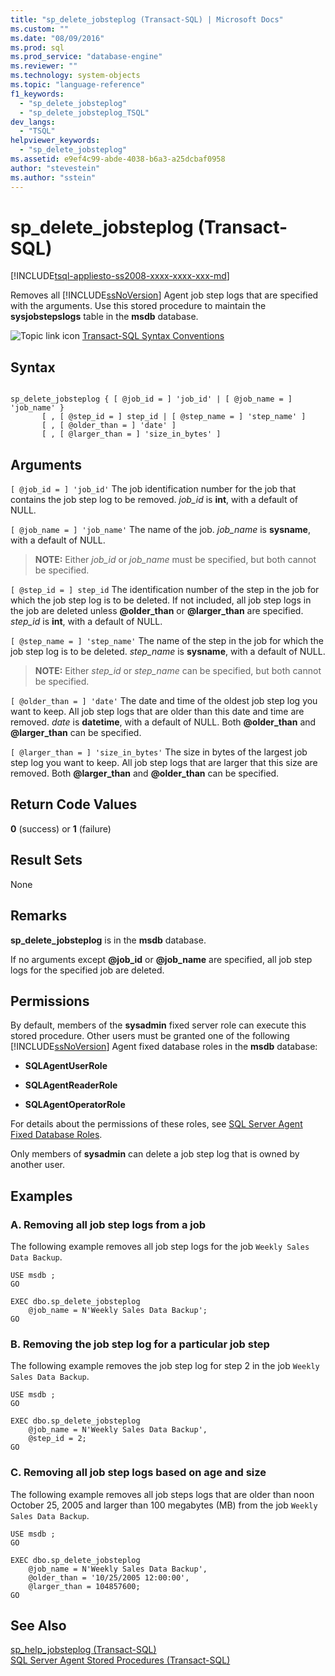 ```yaml
---
title: "sp_delete_jobsteplog (Transact-SQL) | Microsoft Docs"
ms.custom: ""
ms.date: "08/09/2016"
ms.prod: sql
ms.prod_service: "database-engine"
ms.reviewer: ""
ms.technology: system-objects
ms.topic: "language-reference"
f1_keywords: 
  - "sp_delete_jobsteplog"
  - "sp_delete_jobsteplog_TSQL"
dev_langs: 
  - "TSQL"
helpviewer_keywords: 
  - "sp_delete_jobsteplog"
ms.assetid: e9ef4c99-abde-4038-b6a3-a25dcbaf0958
author: "stevestein"
ms.author: "sstein"
---
```

# sp_delete_jobsteplog (Transact-SQL)
[!INCLUDE[tsql-appliesto-ss2008-xxxx-xxxx-xxx-md](../../includes/tsql-appliesto-ss2008-xxxx-xxxx-xxx-md.md)]

  Removes all [!INCLUDE[ssNoVersion](../../includes/ssnoversion-md.md)] Agent job step logs that are specified with the arguments. Use this stored procedure to maintain the **sysjobstepslogs** table in the **msdb** database.  
  
  
 ![Topic link icon](../../database-engine/configure-windows/media/topic-link.gif "Topic link icon") [Transact-SQL Syntax Conventions](../../t-sql/language-elements/transact-sql-syntax-conventions-transact-sql.md)  
  
## Syntax  
  
```  
  
sp_delete_jobsteplog { [ @job_id = ] 'job_id' | [ @job_name = ] 'job_name' }  
       [ , [ @step_id = ] step_id | [ @step_name = ] 'step_name' ]  
       [ , [ @older_than = ] 'date' ]  
       [ , [ @larger_than = ] 'size_in_bytes' ]  
```  
  
## Arguments  
`[ @job_id = ] 'job_id'`
 The job identification number for the job that contains the job step log to be removed. *job_id* is **int**, with a default of NULL.  
  
`[ @job_name = ] 'job_name'`
 The name of the job. *job_name* is **sysname**, with a default of NULL.  
  
> **NOTE:** Either *job_id* or *job_name* must be specified, but both cannot be specified.  
  
`[ @step_id = ] step_id`
 The identification number of the step in the job for which the job step log is to be deleted. If not included, all job step logs in the job are deleted unless **\@older_than** or **\@larger_than** are specified. *step_id* is **int**, with a default of NULL.  
  
`[ @step_name = ] 'step_name'`
 The name of the step in the job for which the job step log is to be deleted. *step_name* is **sysname**, with a default of NULL.  
  
> **NOTE:** Either *step_id* or *step_name* can be specified, but both cannot be specified.  
  
`[ @older_than = ] 'date'`
 The date and time of the oldest job step log you want to keep. All job step logs that are older than this date and time are removed. *date* is **datetime**, with a default of NULL. Both **\@older_than** and **\@larger_than** can be specified.  
  
`[ @larger_than = ] 'size_in_bytes'`
 The size in bytes of the largest job step log you want to keep. All job step logs that are larger that this size are removed. Both **\@larger_than** and **\@older_than** can be specified.  
  
## Return Code Values  
 **0** (success) or **1** (failure)  
  
## Result Sets  
 None  
  
## Remarks  
 **sp_delete_jobsteplog** is in the **msdb** database.  
  
 If no arguments except **\@job_id** or **\@job_name** are specified, all job step logs for the specified job are deleted.  
  
## Permissions  
 By default, members of the **sysadmin** fixed server role can execute this stored procedure. Other users must be granted one of the following [!INCLUDE[ssNoVersion](../../includes/ssnoversion-md.md)] Agent fixed database roles in the **msdb** database:  
  
-   **SQLAgentUserRole**  
  
-   **SQLAgentReaderRole**  
  
-   **SQLAgentOperatorRole**  
  
 For details about the permissions of these roles, see [SQL Server Agent Fixed Database Roles](../../ssms/agent/sql-server-agent-fixed-database-roles.md).  
  
 Only members of **sysadmin** can delete a job step log that is owned by another user.  
  
## Examples  
  
### A. Removing all job step logs from a job  
 The following example removes all job step logs for the job `Weekly Sales Data Backup`.  
  
```  
USE msdb ;  
GO  
  
EXEC dbo.sp_delete_jobsteplog  
    @job_name = N'Weekly Sales Data Backup';  
GO  
```  
  
### B. Removing the job step log for a particular job step  
 The following example removes the job step log for step 2 in the job `Weekly Sales Data Backup`.  
  
```  
USE msdb ;  
GO  
  
EXEC dbo.sp_delete_jobsteplog  
    @job_name = N'Weekly Sales Data Backup',  
    @step_id = 2;  
GO  
```  
  
### C. Removing all job step logs based on age and size  
 The following example removes all job steps logs that are older than noon October 25, 2005 and larger than 100 megabytes (MB) from the job `Weekly Sales Data Backup`.  
  
```  
USE msdb ;  
GO  
  
EXEC dbo.sp_delete_jobsteplog  
    @job_name = N'Weekly Sales Data Backup',  
    @older_than = '10/25/2005 12:00:00',  
    @larger_than = 104857600;  
GO  
```  
  
## See Also  
 [sp_help_jobsteplog &#40;Transact-SQL&#41;](../../relational-databases/system-stored-procedures/sp-help-jobsteplog-transact-sql.md)   
 [SQL Server Agent Stored Procedures &#40;Transact-SQL&#41;](../../relational-databases/system-stored-procedures/sql-server-agent-stored-procedures-transact-sql.md)  
  
  
